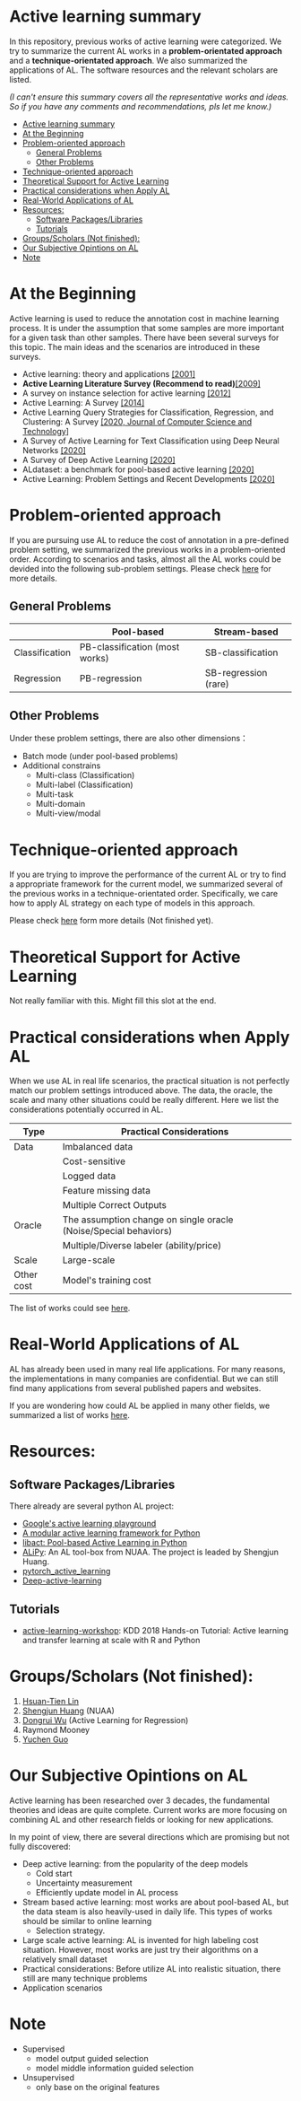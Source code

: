 # Active learning summary

In this repository, previous works of active learning were categorized. 
We try to summarize the current AL works in a **problem-orientated approach** and a **technique-orientated approach**.
We also summarized the applications of AL.
The software resources and the relevant scholars are listed.

*(I can't ensure this summary covers all the representative works and ideas.
So if you have any comments and recommendations, pls let me know.)*

- [Active learning summary](#active-learning-summary)
- [At the Beginning](#at-the-beginning)
- [Problem-oriented approach](#problem-oriented-approach)
  - [General Problems](#general-problems)
  - [Other Problems](#other-problems)
- [Technique-oriented approach](#technique-oriented-approach)
- [Theoretical Support for Active Learning](#theoretical-support-for-active-learning)
- [Practical considerations when Apply AL](#practical-considerations-when-apply-al)
- [Real-World Applications of AL](#real-world-applications-of-al)
- [Resources:](#resources)
  - [Software Packages/Libraries](#software-packageslibraries)
  - [Tutorials](#tutorials)
- [Groups/Scholars (Not finished):](#groupsscholars-not-finished)
- [Our Subjective Opintions on AL](#our-subjective-opintions-on-al)
- [Note](#note)

# At the Beginning

Active learning is used to reduce the annotation cost in machine learning process.
It is under the assumption that some samples are more important for a given task than other samples.
There have been several surveys for this topic.
The main ideas and the scenarios are introduced in these surveys.

- Active learning: theory and applications [[2001]](https://ai.stanford.edu/~koller/Papers/Tong:2001.pdf.gz)
- **Active Learning Literature Survey (Recommend to read)**[[2009]](https://minds.wisconsin.edu/handle/1793/60660)
- A survey on instance selection for active learning [[2012]](https://link.springer.com/article/10.1007/s10115-012-0507-8)
- Active Learning: A Survey [[2014]](https://www.taylorfrancis.com/books/e/9780429102639/chapters/10.1201/b17320-27)
- Active Learning Query Strategies for Classification, Regression, and Clustering: A Survey [[2020, Journal of Computer Science and Technology]](https://link.springer.com/article/10.1007/s11390-020-9487-4)
- A Survey of Active Learning for Text Classification using Deep Neural Networks [[2020]](https://arxiv.org/pdf/2008.07267.pdf)
- A Survey of Deep Active Learning [[2020]](https://arxiv.org/pdf/2009.00236.pdf)
- ALdataset: a benchmark for pool-based active learning [[2020]](https://arxiv.org/pdf/2010.08161.pdf)
- Active Learning: Problem Settings and Recent Developments [[2020]](https://arxiv.org/pdf/2012.04225.pdf)

# Problem-oriented approach

If you are pursuing use AL to reduce the cost of annotation in a pre-defined problem setting, we summarized the previous works in a problem-oriented order.
According to scenarios and tasks, almost all the AL works could be devided into the following sub-problem settings.
Please check [here](AL_core.md) for more details.

## General Problems

|                | Pool-based                     | Stream-based         |
| -------------- | ------------------------------ | -------------------- |
| Classification | PB-classification (most works) | SB-classification    |
| Regression     | PB-regression                  | SB-regression (rare) |

## Other Problems

Under these problem settings, there are also other dimensions：

- Batch mode (under pool-based problems)
- Additional constrains
  - Multi-class (Classification)
  - Multi-label (Classification)
  - Multi-task
  - Multi-domain
  - Multi-view/modal

# Technique-oriented approach

If you are trying to improve the performance of the current AL or try to find a appropriate framework for the current model, we summarized several of the previous works in a technique-orientated order.
Specifically, we care how to apply AL strategy on each type of models in this approach.

Please check [here](AL_technique.md) form more details (Not finished yet).

# Theoretical Support for Active Learning

Not really familiar with this.
Might fill this slot at the end.

# Practical considerations when Apply AL

When we use AL in real life scenarios, the practical situation is not perfectly match our problem settings introduced above.
The data, the oracle, the scale and many other situations could be really different.
Here we list the considerations potentially occurred in AL.

| Type       | Practical Considerations                                         |
| ---------- | ---------------------------------------------------------------- |
| Data       | Imbalanced data                                                  |
|            | Cost-sensitive                                                   |
|            | Logged data                                                      |
|            | Feature missing data                                             |
|            | Multiple Correct Outputs                                         |
| Oracle     | The assumption change on single oracle (Noise/Special behaviors) |
|            | Multiple/Diverse labeler (ability/price)                         |
| Scale      | Large-scale                                                      |
| Other cost | Model's training cost                                            |

The list of works could see [here](subfields/practical_considerations.md).

# Real-World Applications of AL

AL has already been used in many real life applications.
For many reasons, the implementations in many companies are confidential.
But we can still find many applications from several published papers and websites.

If you are wondering how could AL be applied in many other fields, we summarized a list of works [here](subfields/AL_applications.md).

# Resources:

## Software Packages/Libraries
There already are several python AL project:
- [Google's active learning playground](https://github.com/google/active-learning)
- [A modular active learning framework for Python](https://github.com/modAL-python/modAL)
- [libact: Pool-based Active Learning in Python](https://github.com/ntucllab/libact)
- [ALiPy](https://github.com/NUAA-AL/ALiPy): 
  An AL tool-box from NUAA. 
  The project is leaded by Shengjun Huang.
- [pytorch_active_learning](https://github.com/rmunro/pytorch_active_learning)
- [Deep-active-learning](https://github.com/ej0cl6/deep-active-learning)

## Tutorials
- [active-learning-workshop](https://github.com/Azure/active-learning-workshop): 
  KDD 2018 Hands-on Tutorial: Active learning and transfer learning at scale with R and Python

# Groups/Scholars (Not finished):
1. [Hsuan-Tien Lin](https://www.csie.ntu.edu.tw/~htlin/)
2. [Shengjun Huang](http://parnec.nuaa.edu.cn/huangsj/) (NUAA)
3. [Dongrui Wu](https://sites.google.com/site/drwuHUST/publications/completepubs) (Active Learning for Regression)
4. Raymond Mooney
5. [Yuchen Guo](http://ise.thss.tsinghua.edu.cn/MIG/gyc.html)

# Our Subjective Opintions on AL

Active learning has been researched over 3 decades, the fundamental theories and ideas are quite complete.
Current works are more focusing on combining AL and other research fields or looking for new applications.

In my point of view, there are several directions which are promising but not fully discovered:
- Deep active learning: from the popularity of the deep models
  - Cold start
  - Uncertainty measurement
  - Efficiently update model in AL process
- Stream based active learning: most works are about pool-based AL, but the data steam is also heavily-used in daily life. This types of works should be similar to online learning
  - Selection strategy.
- Large scale active learning: AL is invented for high labeling cost situation. However, most works are just try their algorithms on a relatively small dataset
- Practical considerations: Before utilize AL into realistic situation, there still are many technique problems
- Application scenarios

# Note

- Supervised
  - model output guided selection
  - model middle information guided selection
- Unsupervised
  - only base on the original features